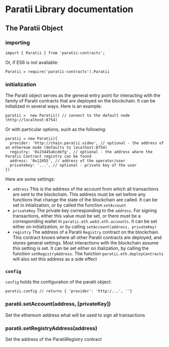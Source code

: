 # Paratii Library documentation


## The Paratii Object

### importing


    import { Paratii } from 'paratii-contracts';

Or, if ES6 is not available:

    Paratii = require('paratii-contracts').Paratii


### initialization

The Paratii object serves as the general entry point for interacting with the family of Paratii contracts that are deployed on the blockchain. It can be initialized in several ways. Here is an example:

    paratii =  new Paratii() // connect to the default node (http://localhost:8754)

  Or with particular options, such as the following:

    paratii = new Paratii({
      provider: 'http://chain.paratii.video', // optional - the address of an ethereum node (defaults to localhost:8754)
      registry: '0x23445abcdefg', // optional - the address where the Paratii Contract registry can be found
      address: '0x12455', // address of the operator/user
      privatekey: '...', // optional - private key of the user
    })

Here are some settings:

  * `address` This is the address of the account from which all transactions are sent to the blockchain. This address must be set before any functions that change the state of the blockchain are called. It can be set in intialization, or by called the function `setAccount`
  * `privateKey` The private key corresponding to the `address`. For signing transactions, either this value must be set, or there must be a corresponding wallet in `paratii.eth.web3.eth.accounts`. It can be set either on initialization, or by calling  `setAccount(address, privateKey)`
  * `registry` The address of a Paratii `Registry` contract on the blockchain. This contract knows where all other Paratii contracts are deployed, and stores general settings. Most interactions with the blockchain assume this setting is set. It can be set either on itialization, by calling the function `setRegistryAddress`. The function `paratii.eth.deployContracts` will also set this address as a side effect

### `config`

`config` holds the configuration of the paratii object:

    paratii.config // returns { 'provider': 'http:/...', ''}


### paratii.setAccount(address, [privateKey])  

Set the ethereum address what will be used to sign all transactions

### paratii.setRegistryAddress(address)

Set the address of the ParatiiRegistry contract
